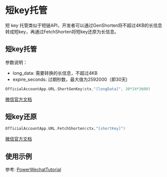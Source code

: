 # 短key托管

短 key 托管类似于短链API，开发者可以通过GenShorten将不超过4KB的长信息转成短key，再通过FetchShorten将短key还原为长信息。

## 短key托管

参数说明：
+ long_data: 需要转换的长信息，不超过4KB
+ expire_seconds: 过期秒数，最大值为2592000（即30天)

```go
OfficialAccountApp.URL.ShortGenKey(ctx,"[longData]", 30*24*3600)
```
[微信官方文档](https://developers.weixin.qq.com/doc/offiaccount/Account_Management/KEY_Shortener.html)

## 短key还原
```go
OfficialAccountApp.URL.FetchShorten(ctx,"[shortKey]")
```
[微信官方文档](https://developers.weixin.qq.com/doc/offiaccount/Account_Management/KEY_Shortener.html)



## 使用示例

参考: [PowerWechatTutorial](https://github.com/ArtisanCloud/PowerWechatTutorial/blob/master/controllers/official-account/short-url.go)

